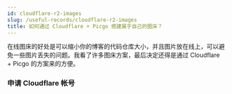 ```yaml
---
id: cloudflare-r2-images
slug: /useful-records/cloudflare-r2-images
title: 如何通过 Cloudflare + Picgo 搭建属于自己的图床？
---
```


在线图床的好处是可以缩小你的博客的代码仓库大小，并且图片放在线上，可以避免一些图片丢失的问题。我看了许多图床方案，最后决定还得是通过 Cloudflare + Picgo 的方案来的方便。

### 申请 Cloudflare 帐号

